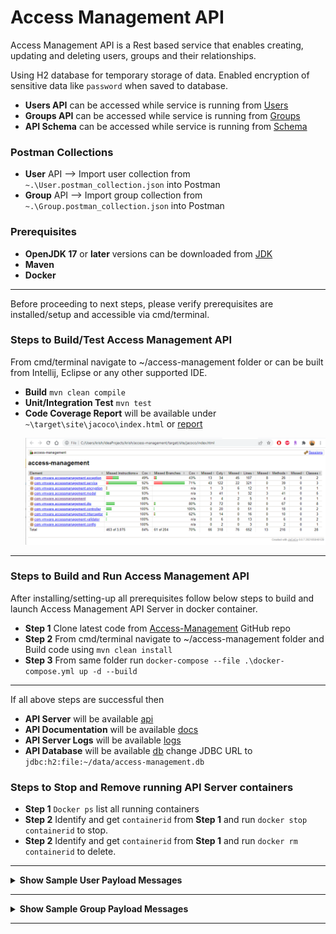 # Access Management API

Access Management API is a Rest based service that enables creating, updating and deleting users, groups and their relationships.


Using H2 database for temporary storage of data. Enabled encryption of sensitive data like `password` when saved to database.

* **Users API** can be accessed while service is running from [Users](http://localhost:8080/am/swagger-ui/index.html#/user-controller)
* **Groups API** can be accessed while service is running from [Groups](http://localhost:8080/am/swagger-ui/index.html#/group-controller)
* **API Schema** can be accessed while service is running from [Schema](http://localhost:8080/am/swagger-ui/index.html#/)

### Postman Collections
* **User** API --> Import user collection from `~.\User.postman_collection.json` into Postman
* **Group** API --> Import group collection from `~.\Group.postman_collection.json` into Postman

### Prerequisites
* **OpenJDK 17** or **later** versions can be downloaded from [JDK](https://jdk.java.net/17/)
* **Maven** 
* **Docker**
* **
Before proceeding to next steps, please verify prerequisites are installed/setup and accessible via cmd/terminal.

### Steps to Build/Test Access Management API
From cmd/terminal navigate to ~/access-management folder or can be built from Intellij, Eclipse or any other supported IDE.
* **Build** `mvn clean compile`
* **Unit/Integration Test** `mvn test`
* **Code Coverage Report** will be available under `~\target\site\jacoco\index.html` or [report](.\target\site\jacoco\index.html)
    <p align="left">
       <img src="./src/test/java/com/vmware/accessmanagement/coverage_report.png" alt="coverage report">
    </p>

* **

### Steps to Build and Run Access Management API
After installing/setting-up all prerequisites follow below steps to build and launch Access Management API Server in docker container.
* **Step 1** Clone latest code from [Access-Management](https://github.com/Krishna-Kolukuluri/access-management) GitHub repo
* **Step 2** From cmd/terminal navigate to ~/access-management folder and  Build code using `mvn clean install`
* **Step 3** From same folder run `docker-compose --file .\docker-compose.yml up -d --build`
* **
If all above steps are successful then 
* **API Server** will be available [api](http://localhost:8080/am/swagger-ui/index.html#/)
* **API Documentation** will be available [docs](http://localhost:8080/am/swagger-ui/index.html#/)
* **API Server Logs** will be available [logs](http://localhost:8080/am/actuator/logfile)
* **API Database** will be available [db](http://localhost:8080/am/h2-console/) change JDBC URL to `jdbc:h2:file:~/data/access-management.db`

### Steps to Stop and Remove running API Server containers
* **Step 1** `Docker ps` list all running containers
* **Step 2** Identify and get `containerid` from **Step 1** and run `docker stop containerid` to stop.
* **Step 2** Identify and get `containerid` from **Step 1** and run `docker rm containerid` to delete.

* **
<details><summary><b>Show Sample User Payload Messages</b></summary>

* **Note:** Create default Admin Group before testing `User API`.
* **Group** Payload sample json for creating group `/am/groups/createGroup` `POST`.


```json
    {
      "groupName": "ADMIN_ALL",
      "groupDescription": "Default ADMIN Group",
      "groupRole": "ADMIN",
      "groupPermission": "ALL"
    }
```
Response
```json
    {
        "httpStatus": "CREATED",
        "message": "Created Group with GroupName: 'ADMIN'",
        "status": true
    }
```



* **User** Payload sample json for creating user `/am/users/createUser` `POST`
```json
      {
        "firstName":"Krishna_Two",
        "lastName":"Krishna_Two",
        "userName":"Krishna_Two",
        "userRole":"ADMIN",
        "dob":"2010-12-14",
        "address":"111 Address Cary, NC",
        "password":"KrishnaKra@1234"
      }
```
Response
```json
    {
        "httpStatus": "CREATED",
        "message": "Created User with UserName: 'Krishna_Two'",
        "status": true
    }
```

* **User** Payload sample for all users `/am/users/all` `GET`
```json
    [
        {
            "firstName": "Krishna",
            "lastName": "Kolukuluri",
            "userName": "KrishnaWrite",
            "dob": "2010-12-13",
            "userRole": "NON_ADMIN",
            "address": "111 Address Cary, NC",
            "groups": [
                {
                    "groupName": "WRITE",
                    "groupDescription": "Default Read Group",
                    "groupRole": "NON_ADMIN",
                    "groupPermission": "WRITE"
                }
            ]
        },
        {
            "firstName": "KrishnaNewOne",
            "lastName": "KrishnaNewOne",
            "userName": "KrishnaNewOne",
            "dob": "2010-12-13",
            "userRole": "NON_ADMIN",
            "address": "111 Address Cary, NC",
            "groups": []
        }
    ]
```
* **User** Payload sample for single user `/am/users/KrishnaNewOne` `GET`
```json
    {
        "firstName": "KrishnaNewOne",
        "lastName": "KrishnaNewOne",
        "userName": "KrishnaNewOne",
        "dob": "2010-12-13",
        "userRole": "NON_ADMIN",
        "address": "111 Address Cary, NC",
        "groups": []
    }
```
* **User** Payload sample for delete user `/am/users/KrishnaWrite` `DELETE`
```json
    {
        "httpStatus": "OK",
        "message": "User found and deleted.",
        "status": true
    }
```
* **User** Payload sample for update user `/am/users/KrishnaNewOne` `PUT`
```json

    {
      "firstName": "KrishnaNewOne",
      "lastName": "KrishnaNewOne",
      "userRole": "NON_ADMIN",
      "dob": "2010-12-14",
      "address": "111 Address Cary, NC",
      "password": "Krishna@12"
    }
```
Response
```json
    {
        "firstName": "KrishnaNewOne",
        "lastName": "KrishnaNewOne",
        "userName": "KrishnaNewOne",
        "dob": "2010-12-14",
        "userRole": "NON_ADMIN",
        "address": "111 Address Cary, NC",
        "groups": [
            {
                "groupName": "READ",
                "groupDescription": "Default Read Only Group Updated groupDescription",
                "groupRole": "NON_ADMIN",
                "groupPermission": "READ"
            }
        ]
    }
```
* **User** Payload sample for add groups to user `/am/users/KrishnaNewOne/groups/add` `POST`
```json
    [
        {
         "groupName": "READ"
        },
        {
         "groupName": "WRITE"
        }
        ,
        {
         "groupName": "NONE"
        }
    ]
```
Response:
```json
    {
        "firstName": "KrishnaNewOne",
        "lastName": "KrishnaNewOne",
        "userName": "KrishnaNewOne",
        "dob": "2010-12-14",
        "userRole": "NON_ADMIN",
        "address": "1234 Dreamvalley, NoMansLand, Space",
        "groups": [
            {
                "groupDescription": "Default Read Group",
                "groupName": "READ",
                "groupRole": "NON_ADMIN",
                "groupPermission": "READ"
            },
            {
                "groupDescription": "Default Read Group",
                "groupName": "WRITE",
                "groupRole": "NON_ADMIN",
                "groupPermission": "WRITE"
            },
            {
                "groupDescription": "Default None Group",
                "groupName": "NONE",
                "groupRole": "NON_ADMIN",
                "groupPermission": "NONE"
            }
        ]
    }
```
* **User** Payload sample for delete groups from user `/am/users/KrishnaNewOne/groups/delete` `DELETE`
```json
    [
      {
        "groupName": "READ"
      }
    ]
```
Response
```json
    {
        "firstName": "KrishnaNewOne",
        "lastName": "KrishnaNewOne",
        "userName": "KrishnaNewOne",
        "dob": "2010-12-14",
        "userRole": "NON_ADMIN",
        "address": "1234 Dreamvalley, NoMansLand, Space",
        "groups": [
            {
                "groupDescription": "Default Read Group",
                "groupName": "WRITE",
                "groupRole": "NON_ADMIN",
                "groupPermission": "WRITE"
            },
            {
                "groupDescription": "Default None Group",
                "groupName": "NONE",
                "groupRole": "NON_ADMIN",
                "groupPermission": "NONE"
            }
        ]
    }

```
</details>

* **

<details><summary><b>Show Sample Group Payload Messages</b></summary>

* **Group** Payload sample json for creating group `/am/groups/createGroup` `POST`

```json
    {
      "groupName": "WRITE",
      "groupDescription": "Default Read Group",
      "groupRole": "NON_ADMIN",
      "groupPermission": "WRITE"
    }
```
Response
```json
    {
        "httpStatus": "CREATED",
        "message": "Created Group with GroupName: 'WRITE'",
        "status": true
    }
```
* **Group** Payload sample json for get group with users `/am/groups/WRITE` `GET`

```json
    {
        "groupName": "WRITE",
        "groupDescription": "Default Read Group",
        "groupRole": "NON_ADMIN",
        "groupPermission": "WRITE",
        "users": [
            {
                "firstName": "Krishna",
                "lastName": "Kolukuluri",
                "userName": "KrishnaWrite",
                "userRole": "NON_ADMIN"
            }
        ]
    }
```

* **Group** Payload sample json for get all group `/am/groups/all` `GET`

```json
    [
        {
            "groupName": "READ",
            "groupDescription": "Default Read Group",
            "groupRole": "NON_ADMIN",
            "groupPermission": "READ"
        },
        {
            "groupName": "WRITE",
            "groupDescription": "Default Read Group",
            "groupRole": "NON_ADMIN",
            "groupPermission": "WRITE"
        },
        {
            "groupName": "NONE",
            "groupDescription": "Default None Group",
            "groupRole": "NON_ADMIN",
            "groupPermission": "NONE"
        },
        {
            "groupName": "ADMIN_ALL",
            "groupDescription": "Default Admin Group, Not be deleted",
            "groupRole": "ADMIN",
            "groupPermission": "ALL"
        }
    ]
```

* **Group** Payload sample json for delete group `/am/groups/WRITE` `DELETE`

```json
    {
        "httpStatus": "OK",
        "message": "WRITE Group found and deleted",
        "status": true
    }
```

* **Group** Payload sample json for update group `/am/groups/READ` `PUT`

```json
    {
      "groupDescription": "Default Read Only Group Updated groupDescription"
    }
```
Response
```json
    {
        "httpStatus": "OK",
        "message": "Updated Group: 'READ'",
        "status": true
    }
```
* **Group** Payload sample json for add users to group `/am/groups/WRITE/users/add` `POST`
```json
    [
        "Krishna_Two",
        "KrishnaRead"
    ]
```
Response
```json
    {
        "httpStatus": "OK",
        "message": "Added available users to Group: 'WRITE'",
        "status": true
    }
```
* **Group** Payload sample json for delete users from group `/am/groups/WRITE/users/delete` `DELETE`
```json
    [
        "Krishna_Two"
    ]
```
Response
```json
    {
        "httpStatus": "OK",
        "message": "Deleted available users from Group: 'WRITE'",
        "status": true
    }
```
</details>

* **